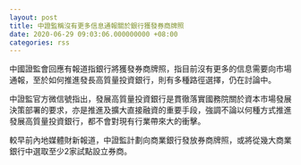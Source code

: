 ```yaml
---
layout: post
title: 中證監稱沒有更多信息通報關於銀行獲發券商牌照
date: 2020-06-29 09:03:06.000000000 +08:00
categories: rss
---
```


中國證監會回應有報道指銀行將獲發券商牌照，指目前沒有更多的信息需要向市場通報，至於如何推進發長高質量投資銀行，則有多種路徑選擇，仍在討論中。

中證監官方微信號指出，發展高質量投資銀行是貫徹落實國務院關於資本市場發展決策部署的要求，亦是推進及擴大直接融資的重要手段，強調不論以何種方式推進發展高質量投資銀行，都不會對現有行業帶來大的衝擊。

較早前內地媒體財新報道，中證監計劃向商業銀行發放券商牌照，或將從幾大商業銀行中選取至少2家試點設立券商。

